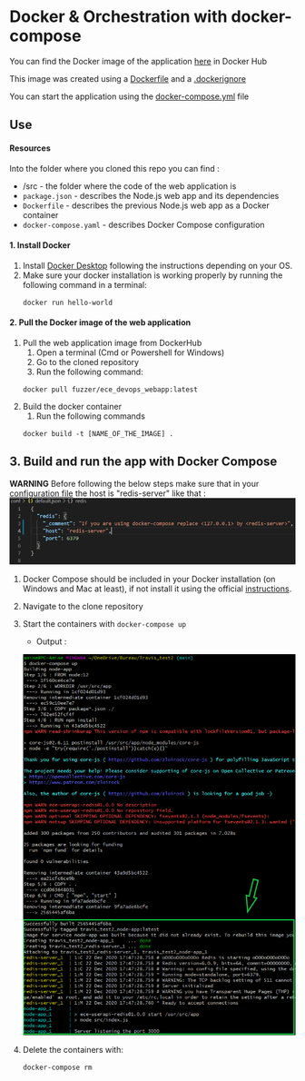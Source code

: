 # Docker & Orchestration with docker-compose

You can find the Docker image of the application [here](https://hub.docker.com/repository/docker/fuzzer/ece_devops_webapp) in Docker Hub 

This image was created using a [Dockerfile](Dockerfile) and a [.dockerignore](.dockerignore) 


You can start the application using the [docker-compose.yml](docker-compose.yml) file

## Use

#### Resources

Into the folder where you cloned this repo you can find :
- /src - the folder where the code of the web application is
- `package.json` - describes the Node.js web app and its dependencies
- `Dockerfile` - describes the previous Node.js web app as a Docker container
- `docker-compose.yaml` - describes Docker Compose configuration

#### 1. Install Docker

1. Install [Docker Desktop](https://www.docker.com/get-started) following the instructions depending on your OS.
2. Make sure your docker installation is working properly by running the following command in a terminal:
   ```
   docker run hello-world
   ```

#### 2. Pull the Docker image of the web application

1. Pull the web application image from DockerHub   
   1. Open a terminal (Cmd or Powershell for Windows)
   2. Go to the cloned repository
   3. Run the following command:
     ```
     docker pull fuzzer/ece_devops_webapp:latest
     ```
2. Build the docker container   
   1. Run the following commands
     ```
     docker build -t [NAME_OF_THE_IMAGE] .
     ```


## 3. Build and run the app with Docker Compose

**WARNING** Before following the below steps make sure that in your [configuration file](conf/default.json) the host is "redis-server" like that :
![Alt text](img/Conf_file.PNG?raw=true "configuration_file")


1. Docker Compose should be included in your Docker installation (on Windows and Mac at least), if not install it using the official [instructions](https://docs.docker.com/compose/install/).
2. Navigate to the clone repository
3. Start the containers with `docker-compose up`
   - Output :


   ![Alt text](img/Docker-compose.PNG?raw=true "docker-compose up")

5. Delete the containers with:
   ```
   docker-compose rm
   ```

